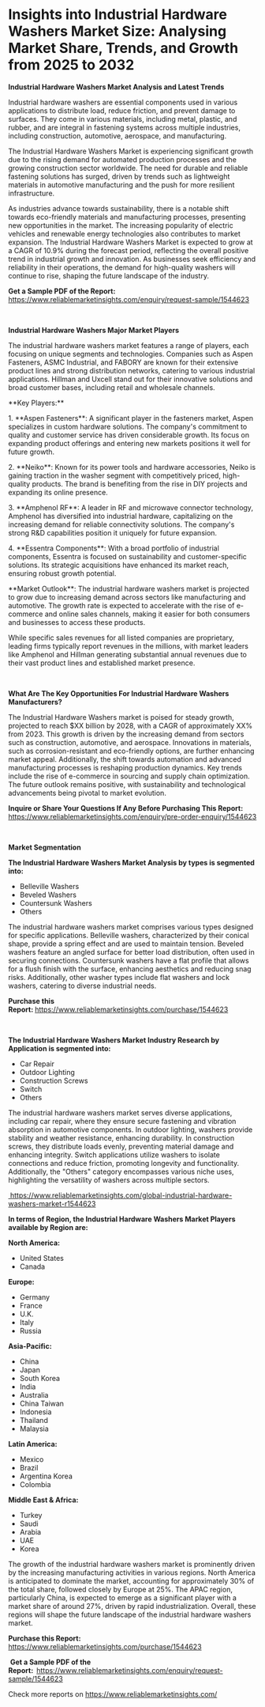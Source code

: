 <p><h1>Insights into Industrial Hardware Washers Market Size: Analysing Market Share, Trends, and Growth from 2025 to 2032</h1></p><p><strong>Industrial Hardware Washers Market Analysis and Latest Trends</strong></p>
<p><p>Industrial hardware washers are essential components used in various applications to distribute load, reduce friction, and prevent damage to surfaces. They come in various materials, including metal, plastic, and rubber, and are integral in fastening systems across multiple industries, including construction, automotive, aerospace, and manufacturing.</p><p>The Industrial Hardware Washers Market is experiencing significant growth due to the rising demand for automated production processes and the growing construction sector worldwide. The need for durable and reliable fastening solutions has surged, driven by trends such as lightweight materials in automotive manufacturing and the push for more resilient infrastructure. </p><p>As industries advance towards sustainability, there is a notable shift towards eco-friendly materials and manufacturing processes, presenting new opportunities in the market. The increasing popularity of electric vehicles and renewable energy technologies also contributes to market expansion. The Industrial Hardware Washers Market is expected to grow at a CAGR of 10.9% during the forecast period, reflecting the overall positive trend in industrial growth and innovation. As businesses seek efficiency and reliability in their operations, the demand for high-quality washers will continue to rise, shaping the future landscape of the industry.</p></p>
<p><strong>Get a Sample PDF of the Report:&nbsp;</strong> <a href="https://www.reliablemarketinsights.com/enquiry/request-sample/1544623?utm_campaign=2292&utm_medium=2&utm_source=Github&utm_content=ia&utm_term=09022025&utm_id=industrial-hardware-washers">https://www.reliablemarketinsights.com/enquiry/request-sample/1544623</a></p>
<p>&nbsp;</p>
<p><strong>Industrial Hardware Washers Major Market Players</strong></p>
<p><p>The industrial hardware washers market features a range of players, each focusing on unique segments and technologies. Companies such as Aspen Fasteners, ASMC Industrial, and FABORY are known for their extensive product lines and strong distribution networks, catering to various industrial applications. Hillman and Uxcell stand out for their innovative solutions and broad customer bases, including retail and wholesale channels.</p><p>**Key Players:**</p><p>1. **Aspen Fasteners**: A significant player in the fasteners market, Aspen specializes in custom hardware solutions. The company's commitment to quality and customer service has driven considerable growth. Its focus on expanding product offerings and entering new markets positions it well for future growth.</p><p>2. **Neiko**: Known for its power tools and hardware accessories, Neiko is gaining traction in the washer segment with competitively priced, high-quality products. The brand is benefiting from the rise in DIY projects and expanding its online presence.</p><p>3. **Amphenol RF**: A leader in RF and microwave connector technology, Amphenol has diversified into industrial hardware, capitalizing on the increasing demand for reliable connectivity solutions. The company's strong R&D capabilities position it uniquely for future expansion.</p><p>4. **Essentra Components**: With a broad portfolio of industrial components, Essentra is focused on sustainability and customer-specific solutions. Its strategic acquisitions have enhanced its market reach, ensuring robust growth potential.</p><p>**Market Outlook**: The industrial hardware washers market is projected to grow due to increasing demand across sectors like manufacturing and automotive. The growth rate is expected to accelerate with the rise of e-commerce and online sales channels, making it easier for both consumers and businesses to access these products.</p><p>While specific sales revenues for all listed companies are proprietary, leading firms typically report revenues in the millions, with market leaders like Amphenol and Hillman generating substantial annual revenues due to their vast product lines and established market presence.</p></p>
<p>&nbsp;</p>
<p><strong>What Are The Key Opportunities For Industrial Hardware Washers Manufacturers?</strong></p>
<p><p>The Industrial Hardware Washers market is poised for steady growth, projected to reach $XX billion by 2028, with a CAGR of approximately XX% from 2023. This growth is driven by the increasing demand from sectors such as construction, automotive, and aerospace. Innovations in materials, such as corrosion-resistant and eco-friendly options, are further enhancing market appeal. Additionally, the shift towards automation and advanced manufacturing processes is reshaping production dynamics. Key trends include the rise of e-commerce in sourcing and supply chain optimization. The future outlook remains positive, with sustainability and technological advancements being pivotal to market evolution.</p></p>
<p><strong>Inquire or Share Your Questions If Any Before Purchasing This Report:</strong> <a href="https://www.reliablemarketinsights.com/enquiry/pre-order-enquiry/1544623?utm_campaign=2292&utm_medium=2&utm_source=Github&utm_content=ia&utm_term=09022025&utm_id=industrial-hardware-washers">https://www.reliablemarketinsights.com/enquiry/pre-order-enquiry/1544623</a></p>
<p>&nbsp;</p>
<p><strong>Market Segmentation</strong></p>
<p><strong>The Industrial Hardware Washers Market Analysis by types is segmented into:</strong></p>
<p><ul><li>Belleville Washers</li><li>Beveled Washers</li><li>Countersunk Washers</li><li>Others</li></ul></p>
<p><p>The industrial hardware washers market comprises various types designed for specific applications. Belleville washers, characterized by their conical shape, provide a spring effect and are used to maintain tension. Beveled washers feature an angled surface for better load distribution, often used in securing connections. Countersunk washers have a flat profile that allows for a flush finish with the surface, enhancing aesthetics and reducing snag risks. Additionally, other washer types include flat washers and lock washers, catering to diverse industrial needs.</p></p>
<p><strong>Purchase this Report:&nbsp;</strong><a href="https://www.reliablemarketinsights.com/purchase/1544623?utm_campaign=2292&utm_medium=2&utm_source=Github&utm_content=ia&utm_term=09022025&utm_id=industrial-hardware-washers">https://www.reliablemarketinsights.com/purchase/1544623</a></p>
<p>&nbsp;</p>
<p><strong>The Industrial Hardware Washers Market Industry Research by Application is segmented into:</strong></p>
<p><ul><li>Car Repair</li><li>Outdoor Lighting</li><li>Construction Screws</li><li>Switch</li><li>Others</li></ul></p>
<p><p>The industrial hardware washers market serves diverse applications, including car repair, where they ensure secure fastening and vibration absorption in automotive components. In outdoor lighting, washers provide stability and weather resistance, enhancing durability. In construction screws, they distribute loads evenly, preventing material damage and enhancing integrity. Switch applications utilize washers to isolate connections and reduce friction, promoting longevity and functionality. Additionally, the "Others" category encompasses various niche uses, highlighting the versatility of washers across multiple sectors.</p></p>
<p><a href="https://www.reliablemarketinsights.com/global-industrial-hardware-washers-market-r1544623?utm_campaign=2292&utm_medium=2&utm_source=Github&utm_content=ia&utm_term=09022025&utm_id=industrial-hardware-washers">&nbsp;https://www.reliablemarketinsights.com/global-industrial-hardware-washers-market-r1544623</a></p>
<p><strong>In terms of Region, the Industrial Hardware Washers Market Players available by Region are:</strong></p>
<p>
    <p> <strong> North America: </strong>
        <ul>
            <li>United States</li>
            <li>Canada</li>
        </ul>
        </p> 
    <p> <strong> Europe: </strong>
        <ul>
            <li>Germany</li>
            <li>France</li>
            <li>U.K.</li>
            <li>Italy</li>
            <li>Russia</li>
        </ul>
        </p> 
    <p> <strong> Asia-Pacific: </strong>
        <ul>
            <li>China</li>
            <li>Japan</li>
            <li>South Korea</li>
            <li>India</li>
            <li>Australia</li>
            <li>China Taiwan</li>
            <li>Indonesia</li>
            <li>Thailand</li>
            <li>Malaysia</li>
        </ul>
        </p> 
    <p> <strong> Latin America: </strong>
        <ul>
            <li>Mexico</li>
            <li>Brazil</li>
            <li>Argentina Korea</li>
            <li>Colombia</li>
        </ul>
        </p> 
    <p> <strong> Middle East & Africa: </strong>
        <ul>
            <li>Turkey</li>
            <li>Saudi</li>
            <li>Arabia</li>
            <li>UAE</li>
            <li>Korea</li>
        </ul>
    </p>
    </p>
<p><p>The growth of the industrial hardware washers market is prominently driven by the increasing manufacturing activities in various regions. North America is anticipated to dominate the market, accounting for approximately 30% of the total share, followed closely by Europe at 25%. The APAC region, particularly China, is expected to emerge as a significant player with a market share of around 27%, driven by rapid industrialization. Overall, these regions will shape the future landscape of the industrial hardware washers market.</p></p>
<p><strong>Purchase this Report: </strong><a href="https://www.reliablemarketinsights.com/purchase/1544623?utm_campaign=2292&utm_medium=2&utm_source=Github&utm_content=ia&utm_term=09022025&utm_id=industrial-hardware-washers">https://www.reliablemarketinsights.com/purchase/1544623</a></p>
<p>&nbsp;<strong>Get a Sample PDF of the Report:&nbsp;&nbsp;</strong><a href="https://www.reliablemarketinsights.com/enquiry/request-sample/1544623?utm_campaign=2292&utm_medium=2&utm_source=Github&utm_content=ia&utm_term=09022025&utm_id=industrial-hardware-washers">https://www.reliablemarketinsights.com/enquiry/request-sample/1544623</a></p>
<p><strong></strong></p>
<p>Check more reports on <a href="https://www.reliablemarketinsights.com/?utm_campaign=2292&utm_medium=2&utm_source=Github&utm_content=ia&utm_term=09022025&utm_id=industrial-hardware-washers">https://www.reliablemarketinsights.com/</a></p>